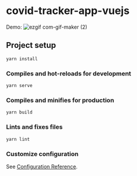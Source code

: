 # covid-tracker-app-vuejs

Demo: ![ezgif com-gif-maker (2)](https://user-images.githubusercontent.com/97748602/171019103-2cd60bf7-d8ba-4976-b32e-c710b88a3752.gif)


## Project setup
```
yarn install
```

### Compiles and hot-reloads for development
```
yarn serve
```

### Compiles and minifies for production
```
yarn build
```

### Lints and fixes files
```
yarn lint
```

### Customize configuration
See [Configuration Reference](https://cli.vuejs.org/config/).
